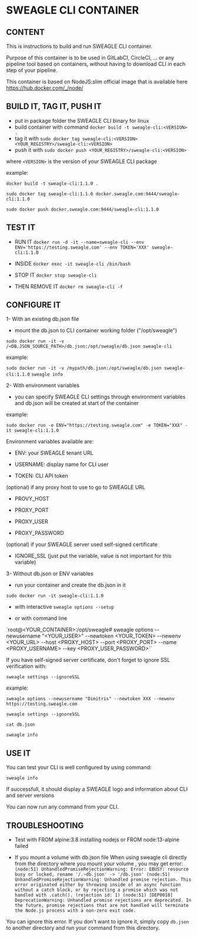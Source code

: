# SWEAGLE CLI CONTAINER

## CONTENT

This is instructions to build and run SWEAGLE CLI container.

Purpose of this container is to be used in GitLabCI, CircleCI, ... or any pipeline tool based on containers, without having to download CLI in each step of your pipeline.

This container is based on NodeJS:slim official image that is available here https://hub.docker.com/_/node/


## BUILD IT, TAG IT, PUSH IT

- put in package folder the SWEAGLE CLI binary for linux
- build container with command `docker build -t sweagle-cli:<VERSION> .`
- tag it with `sudo docker tag sweagle-cli:<VERSION> <YOUR_REGISTRY>/sweagle-cli:<VERSION>`
- push it with `sudo docker push <YOUR_REGISTRY>/sweagle-cli:<VERSION>`

where `<VERSION>` is the version of your SWEAGLE CLI package


example:

`docker build -t sweagle-cli:1.1.0 .`

`sudo docker tag sweagle-cli:1.1.0 docker.sweagle.com:9444/sweagle-cli:1.1.0`

`sudo docker push docker.sweagle.com:9444/sweagle-cli:1.1.0`


## TEST IT

- RUN IT
`docker run -d -it --name=sweagle-cli --env ENV='https://testing.sweagle.com' --env TOKEN='XXX' sweagle-cli:1.1.0`

- INSIDE
`docker exec -it sweagle-cli /bin/bash`

- STOP IT
`docker stop sweagle-cli`

- THEN REMOVE IT
`docker rm sweagle-cli -f`


## CONFIGURE IT

1- With an existing db.json file

- mount the db.json to CLI container working folder ("/opt/sweagle")

`sudo docker run -it -v /<DB.JSON_SOURCE_PATH>/db.json:/opt/sweagle/db.json sweagle-cli`

example:

`sudo docker run -it -v /mypath/db.json:/opt/sweagle/db.json sweagle-cli:1.1.0`
`sweagle info`


2- With environment variables

- you can specify SWEAGLE CLI settings through environment variables and db.json will be created at start of the container

example:

`sudo docker run -e ENV="https://testing.sweagle.com" -e TOKEN="XXX" -it sweagle-cli:1.1.0`

Environment variables available are:

- ENV: your SWEAGLE tenant URL

- USERNAME: display name for CLI user

- TOKEN: CLI API token

(optional) if any proxy host to use to go to SWEAGLE URL

- PROVY_HOST

- PROXY_PORT

- PROXY_USER

- PROXY_PASSWORD

(optional) if your SWEAGLE server used self-signed certificate

- IGNORE_SSL (just put the variable, value is not important for this variable)


3- Without db.json or ENV variables

- run your container and create the db.json in it

`sudo docker run -it sweagle-cli:1.1.0`


  - with interactive `sweagle options --setup`


  - or with command line

`root@<YOUR_CONTAINER>:/opt/sweagle# sweagle options --newusername "<YOUR_USER>" --newtoken <YOUR_TOKEN> --newenv <YOUR_URL> --host <PROXY_HOST> --port <PROXY_PORT> --name <PROXY_USERNAME> --key <PROXY_USER_PASSWORD>``

If you have self-signed server certificate, don't forget to ignore SSL verification with:

`sweagle settings --ignoreSSL`

example:

`sweagle options --newusername "Dimitris" --newtoken XXX --newenv https://testing.sweagle.com`

`sweagle settings --ignoreSSL`

`cat db.json`

`sweagle info`


## USE IT

You can test your CLI is well configured by using command:

`sweagle info`

If successfull, it should display a SWEAGLE logo and information about CLI and server versions

You can now run any command from your CLI.


## TROUBLESHOOTING

- Test with FROM alpine:3.8 installing nodejs or FROM node:13-alpine failed

- If you mount a volume with db.json file
When using sweagle cli directly from the directory where you mount your volume , you may get error:
`(node:51) UnhandledPromiseRejectionWarning: Error: EBUSY: resource busy or locked, rename '/.~db.json' -> '/db.json'
(node:51) UnhandledPromiseRejectionWarning: Unhandled promise rejection. This error originated either by throwing inside of an async function without a catch block, or by rejecting a promise which was not handled with .catch(). (rejection id: 1)
(node:51) [DEP0018] DeprecationWarning: Unhandled promise rejections are deprecated. In the future, promise rejections that are not handled will terminate the Node.js process with a non-zero exit code.`

You can ignore this error. If you don't want to ignore it, simply copy `db.json` to another directory and run your command from this directory.
